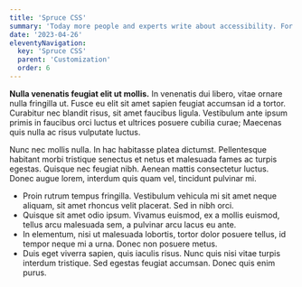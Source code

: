 ```yaml
---
title: 'Spruce CSS'
summary: 'Today more people and experts write about accessibility. For the better progression it is a good idea to read them.'
date: '2023-04-26'
eleventyNavigation:
  key: 'Spruce CSS'
  parent: 'Customization'
  order: 6
---
```


**Nulla venenatis feugiat elit ut mollis.** In venenatis dui libero, vitae ornare nulla fringilla ut. Fusce eu elit sit amet sapien feugiat accumsan id a tortor. Curabitur nec blandit risus, sit amet faucibus ligula. Vestibulum ante ipsum primis in faucibus orci luctus et ultrices posuere cubilia curae; Maecenas quis nulla ac risus vulputate luctus.

Nunc nec mollis nulla. In hac habitasse platea dictumst. Pellentesque habitant morbi tristique senectus et netus et malesuada fames ac turpis egestas. Quisque nec feugiat nibh. Aenean mattis consectetur luctus. Donec augue lorem, interdum quis quam vel, tincidunt pulvinar mi.

- Proin rutrum tempus fringilla. Vestibulum vehicula mi sit amet neque aliquam, sit amet rhoncus velit placerat. Sed in nibh orci.
- Quisque sit amet odio ipsum. Vivamus euismod, ex a mollis euismod, tellus arcu malesuada sem, a pulvinar arcu lacus eu ante.
- In elementum, nisi ut malesuada lobortis, tortor dolor posuere tellus, id tempor neque mi a urna. Donec non posuere metus.
- Duis eget viverra sapien, quis iaculis risus. Nunc quis nisi vitae turpis interdum tristique. Sed egestas feugiat accumsan. Donec quis enim purus.
